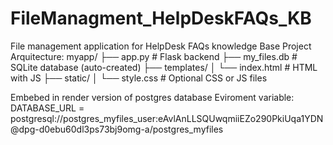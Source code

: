 # FileManagment_HelpDeskFAQs_KB
 File management application for HelpDesk FAQs knowledge Base
 Project Arquitecture:
 myapp/
├── app.py                # Flask backend
├── my_files.db           # SQLite database (auto-created)
├── templates/
│   └── index.html        # HTML with JS
├── static/
│   └── style.css         # Optional CSS or JS files


Embebed in render version of postgres database Eviroment variable: DATABASE_URL = postgresql://postgres_myfiles_user:eAvlAnLLSQUwqmiiEZo290PkiUqa1YDN@dpg-d0ebu60dl3ps73bj9omg-a/postgres_myfiles